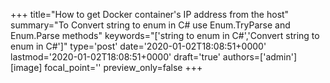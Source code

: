 +++
title="How to get Docker container's IP address from the host"
summary="To Convert string to enum in C# use Enum.TryParse and Enum.Parse methods"
keywords="['string to enum in C#','Convert string to enum in C#']"
type='post'
date='2020-01-02T18:08:51+0000'
lastmod='2020-01-02T18:08:51+0000'
draft='true'
authors=['admin']
[image]
focal_point=''
preview_only=false
+++

